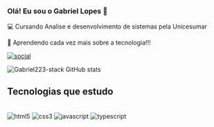 ### Olá! Eu sou o Gabriel Lopes 👋

 💻 Cursando Analise e desenvolvimento de sistemas pela Unicesumar

 🚀 Aprendendo cada vez mais sobre a tecnologia!!! 
 

[![social](https://img.shields.io/badge/LinkedIn-0077B5?style=for-the-badge&logo=linkedin&logoColor=white)](https://www.linkedin.com/in/gabriellopessouza/)


![Gabriel223-stack GitHub stats](https://github-readme-stats.vercel.app/api?username=gabriel223-stack&show_icons=true&theme=dracula)

## Tecnologias que estudo

<div display= "inline_block"><br/>
    <img align="center" alt="html5" src="https://img.shields.io/badge/HTML5-E34F26?style=for-the-badge&logo=html5&logoColor=white" />
    <img align="center" alt="css3" src="https://img.shields.io/badge/CSS3-1572B6?style=for-the-badge&logo=css3&logoColor=white" />
    <img align="center" alt="javascript" src="https://img.shields.io/badge/JavaScript-F7DF1E?style=for-the-badge&logo=javascript&logoColor=black" />
    <img align="center" alt="typescript" src="https://img.shields.io/badge/TypeScript-007ACC?style=for-the-badge&logo=typescript&logoColor=white" />
</div>
